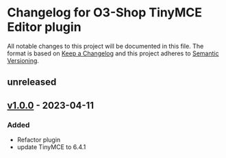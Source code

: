 # Changelog for O3-Shop TinyMCE Editor plugin

All notable changes to this project will be documented in this file.
The format is based on [Keep a Changelog](http://keepachangelog.com/)
and this project adheres to [Semantic Versioning](http://semver.org/).

## unreleased

## [v1.0.0] - 2023-04-11

### Added
- Refactor plugin
- update TinyMCE to 6.4.1

[v1.0.0]: https://gitlab.o3-shop.com/o3/tinymce-editor/releases/tag/v1.0.0